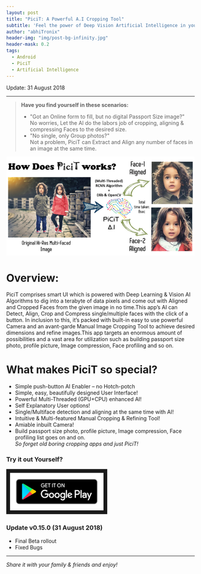 ```yaml
---
layout: post
title: "PiciT: A Powerful A.I Cropping Tool"
subtitle: 'Feel the power of Deep Vision Artificial Intelligence in your hand with a click of a button in PiciT.'
author: "abhiTronix"
header-img: "img/post-bg-infinity.jpg"
header-mask: 0.2
tags:
  - Android
  - PiciT
  - Artificial Intelligence
---
```


Update: 31 August 2018

---
> **Have you find yourself in these scenarios:**
> - "Got an Online form to fill, but no digital Passport Size image?"  
> No worries, Let the AI do the labors job of cropping, aligning & compressing Faces to the desired size.
> - "No single, only Group photos?"  
> Not a problem, PiciT can Extract and Align any number of faces in an image at the same time.<br>

![](/img/in-post/picit/picit_1.jpg)

# Overview:
PiciT comprises smart UI which is powered with Deep Learning & Vision AI Algorithms to dig into a terabyte of data pixels and come out with Aligned and Cropped Faces from the given image in no time.This app’s AI can Detect, Align, Crop and Compress single/multiple faces with the click of a button. In inclusion to this, it’s packed with built-in easy to use powerful Camera and an avant-garde Manual Image Cropping Tool to achieve desired dimensions and refine images.This app targets an enormous amount of possibilities and a vast area for utilization such as building passport size photo, profile picture, Image compression, Face profiling and so on.

# What makes PiciT so special?
- Simple push-button AI Enabler – no Hotch-potch
- Simple, easy, beautifully designed User Interface!
- Powerful Multi-Threaded (GPU+CPU) enhanced AI!
- Self Explanatory User options!
- Single/Multiface detection and aligning at the same time with AI!
- Intuitive & Multi-featured Manual Cropping & Refining Tool!
- Amiable inbuilt Camera!
- Build passport size photo, profile picture, Image compression, Face profiling list goes on and on.    
*So forget old boring cropping apps and just PiciT!*

### Try it out Yourself?
<a href="https://play.google.com/store/apps/details?id=com.abhitronix.app.picitz&hl=en" target="_blank"><img src="/img/in-post/picit/picit_2.png"  width="250" height="100" border="10" /></a>

### Update v0.15.0 (31 August 2018)
- Final Beta rollout
- Fixed Bugs

---
*Share it with your family & friends and enjoy!*
